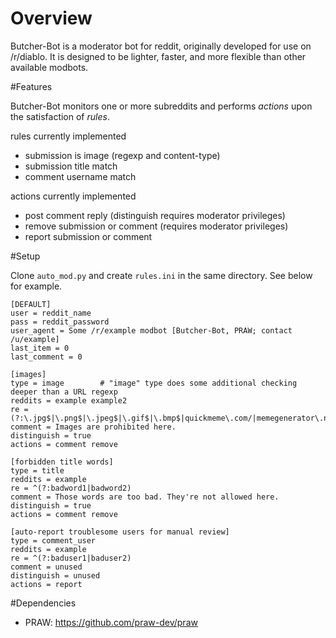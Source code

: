 Overview
===================================

Butcher-Bot is a moderator bot for reddit, originally developed for use on /r/diablo. It is designed to be lighter, faster, and more flexible than other available modbots.

#Features

Butcher-Bot monitors one or more subreddits and performs _actions_ upon the satisfaction of _rules_.

rules currently implemented
* submission is image (regexp and content-type)
* submission title match
* comment username match

actions currently implemented
* post comment reply (distinguish requires moderator privileges)
* remove submission or comment (requires moderator privileges)
* report submission or comment

#Setup

Clone `auto_mod.py` and create `rules.ini` in the same directory. See below for example.

```
[DEFAULT]
user = reddit_name
pass = reddit_password
user_agent = Some /r/example modbot [Butcher-Bot, PRAW; contact /u/example]
last_item = 0
last_comment = 0

[images]
type = image		# "image" type does some additional checking deeper than a URL regexp
reddits = example example2
re = (?:\.jpg$|\.png$|\.jpeg$|\.gif$|\.bmp$|quickmeme\.com/|memegenerator\.net/)
comment = Images are prohibited here.
distinguish = true
actions = comment remove

[forbidden title words]
type = title
reddits = example
re = ^(?:badword1|badword2)
comment = Those words are too bad. They're not allowed here.
distinguish = true
actions = comment remove

[auto-report troublesome users for manual review]
type = comment_user
reddits = example
re = ^(?:baduser1|baduser2)
comment = unused
distinguish = unused
actions = report
```

#Dependencies

* PRAW: https://github.com/praw-dev/praw
